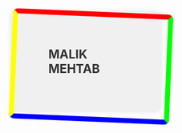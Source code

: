 <div style="position: relative; width: 300px; height: 200px; background-color: #f0f0f0; border-radius: 10px; box-shadow: 0 0 10px rgba(0, 0, 0, 0.1);">
  <div style="position: absolute; top: 50%; left: 50%; transform: translate(-50%, -50%); font-size: 24px; font-weight: bold; color: #333;">MALIK MEHTAB</div>
  <div style="position: absolute; top: 0; left: 0; width: 100%; height: 100%; border-radius: 10px; border: 10px solid transparent; border-top-color: #ff0000; border-right-color: #00ff00; border-bottom-color: #0000ff; border-left-color: #ffff00; animation: rotate 5s linear infinite;">
    <style>
      @keyframes rotate {
        0% {
          transform: rotate(0deg);
        }
        100% {
          transform: rotate(360deg);
        }
      }
    </style>
  </div>
</div>
